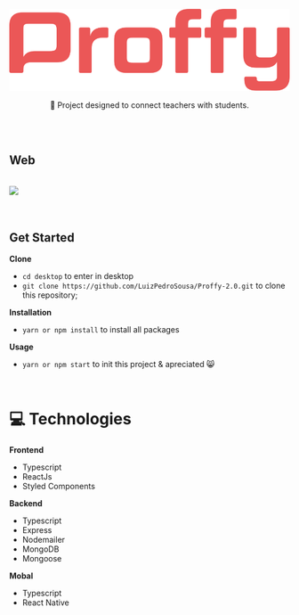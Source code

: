 <p align="center">
    <img 
        src="./frontend/src/Assets/.GitHub/Proffy.svg" alt="proffy"
    />
</p>
<p align="center">
    🚀
    Project designed to connect teachers with students.
</p>

<br>
<br>
<p align="left">
    <h2>Web</h2>
    <br>
    <img 
        src="./frontend/src/Assets/.GitHub/proffy.gif"
    />
</p>

</br>

## Get Started

**Clone**
- `cd desktop` to enter in desktop
- `git clone https://github.com/LuizPedroSousa/Proffy-2.0.git` to clone this repository;

**Installation**
- `yarn or npm install` to install all packages

**Usage**
- `yarn or npm start` to init this project & apreciated 😸

</br>

<h1>
    💻 Technologies
</h1>

**Frontend**
- Typescript
- ReactJs
- Styled Components

**Backend**
- Typescript
- Express
- Nodemailer
- MongoDB
- Mongoose

**Mobal**
- Typescript
- React Native
